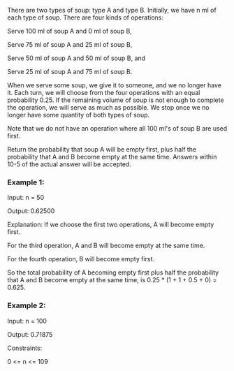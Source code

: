 There are two types of soup: type A and type B. Initially, we have n ml of each type of soup. There are four kinds of operations:

Serve 100 ml of soup A and 0 ml of soup B,

Serve 75 ml of soup A and 25 ml of soup B,

Serve 50 ml of soup A and 50 ml of soup B, and

Serve 25 ml of soup A and 75 ml of soup B.

When we serve some soup, we give it to someone, and we no longer have it. Each turn, we will choose from the four operations with an equal probability 0.25. If the remaining volume of soup is not enough to complete the operation, we will serve as much as possible. We stop once we no longer have some quantity of both types of soup.

Note that we do not have an operation where all 100 ml's of soup B are used first.

Return the probability that soup A will be empty first, plus half the probability that A and B become empty at the same time. Answers within 10-5 of the actual answer will be accepted.

 

### Example 1:

Input: n = 50

Output: 0.62500

Explanation: If we choose the first two operations, A will become empty first.

For the third operation, A and B will become empty at the same time.

For the fourth operation, B will become empty first.

So the total probability of A becoming empty first plus half the probability that A and B become empty at the same time, is 0.25 * (1 + 1 + 0.5 + 0) = 0.625.

### Example 2:

Input: n = 100

Output: 0.71875
 

Constraints:

0 <= n <= 109
